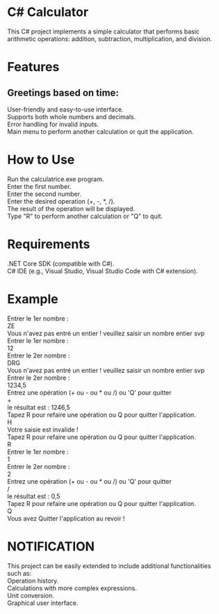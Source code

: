 # C# Calculator
This C# project implements a simple calculator that performs basic arithmetic operations: addition, subtraction, multiplication, and division.

# Features
## Greetings based on time:

User-friendly and easy-to-use interface.<br>
Supports both whole numbers and decimals.<br>
Error handling for invalid inputs.<br>
Main menu to perform another calculation or quit the application.<br>
# How to Use
Run the calculatrice.exe program.<br>
Enter the first number.<br>
Enter the second number.<br>
Enter the desired operation (+, -, *, /).<br>
The result of the operation will be displayed.<br>
Type "R" to perform another calculation or "Q" to quit.<br>
# Requirements
.NET Core SDK (compatible with C#). <br>
C# IDE (e.g., Visual Studio, Visual Studio Code with C# extension). <br>

# Example 
Entrer le 1er nombre :<br>
ZE<br>
Vous n'avez pas entré un entier ! veuillez saisir un nombre entier svp<br>
Entrer le 1er nombre :<br>
12<br>
Entrer le 2er nombre :<br>
DRG<br>
Vous n'avez pas entré un entier ! veuillez saisir un nombre entier svp<br>
Entrer le 2er nombre :<br>
1234,5<br>
Entrez une opération (+ ou - ou * ou /) ou 'Q' pour quitter<br>
+<br>
le résultat est : 1246,5<br>
Tapez R pour refaire une opération ou Q pour quitter l'application.<br>
H<br>
Votre saisie est invalide !<br>
Tapez R pour refaire une opération ou Q pour quitter l'application.<br>
R<br>
Entrer le 1er nombre :<br>
1<br>
Entrer le 2er nombre :<br>
2<br>
Entrez une opération (+ ou - ou * ou /) ou 'Q' pour quitter<br>
/<br>
le résultat est : 0,5<br>
Tapez R pour refaire une opération ou Q pour quitter l'application.<br>
Q<br>
Vous avez Quitter l'application au revoir !<br>
# NOTIFICATION <br>
This project can be easily extended to include additional functionalities such as:<br>
Operation history.<br>
Calculations with more complex expressions.<br>
Unit conversion.<br>
Graphical user interface.<br>

